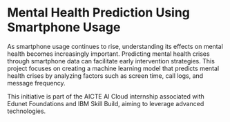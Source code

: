 # Mental Health Prediction Using Smartphone Usage
As smartphone usage continues to rise, understanding its effects on mental health becomes increasingly important. Predicting mental health crises through smartphone data can facilitate early intervention strategies. This project focuses on creating a machine learning model that predicts mental health crises by analyzing factors such as screen time, call logs, and message frequency.

This initiative is part of the AICTE AI Cloud internship associated with Edunet Foundations and IBM Skill Build, aiming to leverage advanced technologies.
